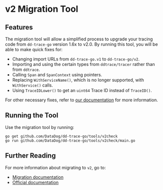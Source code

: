 # v2 Migration Tool

## Features
The migration tool will allow a simplified process to upgrade your tracing code from `dd-trace-go` version 1.6x to v2.0. By running this tool, you will be able to make quick fixes for:

* Changing import URLs from `dd-trace-go.v1` to `dd-trace-go/v2`.
* Importing and using the certain types from `ddtrace/tracer` rather than from `ddtrace`.
* Calling `Span` and `SpanContext` using pointers.
* Replacing `WithServiceName()`, which is no longer supported, with `WithService()` calls.
* Using `TraceIDLower()` to get an `uint64` Trace ID instead of `TraceID()`.

For other necessary fixes, refer to [our documentation](../../MIGRATING.md) for more information.

## Running the Tool

Use the migration tool by running:

```
go get github.com/DataDog/dd-trace-go/tools/v2check
go run github.com/DataDog/dd-trace-go/tools/v2check/main.go
```

## Further Reading
For more information about migrating to `v2`, go to:

* [Migration documentation](../../MIGRATING.md)
* [Official documentation](https://docs.datadoghq.com/tracing/setup/go/)